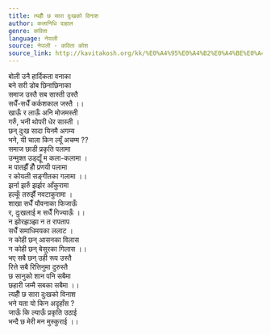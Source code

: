 ```yaml
---
title: त्यहीँ छ सारा दुःखको विनाश
author: कलानिधि दाहाल
genre: कविता
language: नेपाली
source: नेपाली - कविता कोश
source_link: http://kavitakosh.org/kk/%E0%A4%95%E0%A4%B2%E0%A4%BE%E0%A4%A8%E0%A4%BF%E0%A4%A7%E0%A4%BF_%E0%A4%A6%E0%A4%BE%E0%A4%B9%E0%A4%BE%E0%A4%B2
---
```


बोली उनै हार्दिकता वनाका  
बने सरी डोब छिनाछिनाका  
समाज उस्तै सब सास्ती उस्तै  
सधैँ-सधैँ कर्कशकाल जस्तै ।।  
खाऊँ र लाऊँ अनि मोजमस्ती  
गरुँ, भनी थोपरी धेर सास्ती ।  
छन् दुःख सादा यिनमै अगम्य  
भने, यी चाला किन ल्यूँ अचम्म ??  
समाज छाडी प्रकृति पलामा  
उन्मुक्त उड्द्यूँ म कला-कलामा ।  
म पातझैँ हौँ प्रणयी पलामा  
र कोयली सङ्गीतका गलामा ।।  
झर्ना झरुँ झर्झर आँकुरामा  
हल्कूँ तरुझैँ नवटाकुरामा ।  
शाखा सधैँ यौवनाका फिजाऊँ  
र, दुःखलाई म सधैँ गिज्याऊँ ।।  
न झोरझञ्झा न त रापताप  
सधैँ समाधिमयका ललाट ।  
न कोही छन् आसनका विलास  
न कोही छन् बेसुरका गिलास ।।  
भए सबै छन् उही रूप उस्तै  
रित्ते सबै रित्तिनुमा दुरुस्तै  
छ सानुको शान पनि सबैमा  
छहारी जम्मै सबका सबैमा ।।  
त्यहीँ छ सारा दुःखको विनाश  
भने यता यो किन अदृहाँस ?  
जाऊँ कि ल्याऊँ प्रकृति उठाई  
भन्दै छ मेरी मन मुस्कुराई ।।
